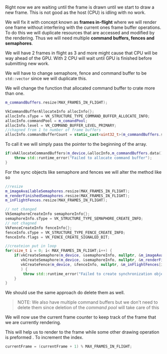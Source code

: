 Right now we are waiting until the frame is drawn until we start to draw a new frame. This is not good as the host (CPU) is idling with no work. 

We will fix it with concept known as **frames in-flight** where we will render one frame without interfering with the current ones frame buffer operations. To do this we will duplicate resources that are accessed and modified by the rendering. Thus we will need multiple **command buffers, fences and semaphores**.

We will have 2 frames in flight as 3 and more might cause that CPU will be way ahead of the GPU. With 2 CPU will wait until GPU is finished before submitting new work.

We will have to change semaphore, fence and command buffer to be `std::vector` since we will duplicate this. 

We will change the function that allocated command buffer to crate more than one.

```c++
m_commandBuffers.resize(MAX_FRAMES_IN_FLIGHT);

VkCommandBufferAllocateInfo allocInfo{};  
allocInfo.sType = VK_STRUCTURE_TYPE_COMMAND_BUFFER_ALLOCATE_INFO;  
allocInfo.commandPool = m_comandPool;  
allocInfo.level = VK_COMMAND_BUFFER_LEVEL_PRIMARY;
//chagned from 1 to number of frame buffers 
allocInfo.commandBufferCount = static_cast<uint32_t>(m_commandBuffers.size());
```

To call it we will simply pass the pointer to the beginning of the array.

```c++
if(vkAllocateCommandBuffers(m_device,&allocInfo,m_commandBuffers.data()) != VK_SUCCESS) {  
    throw std::runtime_error("Failed to allocate command buffer");  
}
```

For the sync objects like semaphore and fences we will alter the method like so

```c++
//resize
m_imageAvailableSemaphores.resize(MAX_FRAMES_IN_FLIGHT);  
m_renderFinishedSemaphores.resize(MAX_FRAMES_IN_FLIGHT);  
m_inFlightFences.resize(MAX_FRAMES_IN_FLIGHT);  

// not changed
VkSemaphoreCreateInfo semaphoreInfo{};  
semaphoreInfo.sType = VK_STRUCTURE_TYPE_SEMAPHORE_CREATE_INFO;  
// not chagned 
VkFenceCreateInfo fenceInfo{};  
fenceInfo.sType = VK_STRUCTURE_TYPE_FENCE_CREATE_INFO;  
fenceInfo.flags = VK_FENCE_CREATE_SIGNALED_BIT;  

//createion put in loop
for(size_t i = 0; i< MAX_FRAMES_IN_FLIGHT;i++) {  
    if(vkCreateSemaphore(m_device, &semaphoreInfo, nullptr, &m_imageAvailableSemaphores[i]) != VK_SUCCESS ||  
       vkCreateSemaphore(m_device, &semaphoreInfo, nullptr, &m_renderFinishedSemaphores[i]) != VK_SUCCESS ||  
       vkCreateFence(m_device, &fenceInfo, nullptr, &m_inFlightFences[i]) != VK_SUCCESS  
       ) {  
        throw std::runtime_error("Failed to create synchronization objects");  
    }  
}
```

We should use the same approach do delete them as well.

> NOTE: We also have multiple command buffers but we don't need to delete them since deletion of the *command pool* will take care of this

We will now use the current frame counter to keep track of the frame that we are currently rendering. 

This will help us to render to the frame while some other drawing operation is preformed .
To increment the index. 

```c++
currentFrame = (currentFrame + 1) % MAX_FRAMES_IN_FLIGHT;
```